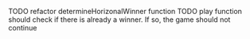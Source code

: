 TODO refactor determineHorizonalWinner function
TODO play function should check if there is already a winner. If so, the game should not continue